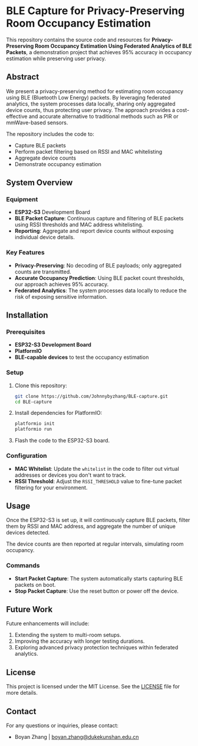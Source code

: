 # BLE Capture for Privacy-Preserving Room Occupancy Estimation

This repository contains the source code and resources for **Privacy-Preserving Room Occupancy Estimation Using Federated Analytics of BLE Packets**, a demonstration project that achieves 95% accuracy in occupancy estimation while preserving user privacy.

## Abstract

We present a privacy-preserving method for estimating room occupancy using BLE (Bluetooth Low Energy) packets. By leveraging federated analytics, the system processes data locally, sharing only aggregated device counts, thus protecting user privacy. The approach provides a cost-effective and accurate alternative to traditional methods such as PIR or mmWave-based sensors.

The repository includes the code to:

- Capture BLE packets
- Perform packet filtering based on RSSI and MAC whitelisting
- Aggregate device counts
- Demonstrate occupancy estimation

## System Overview

### Equipment
- **ESP32-S3** Development Board
- **BLE Packet Capture**: Continuous capture and filtering of BLE packets using RSSI thresholds and MAC address whitelisting.
- **Reporting**: Aggregate and report device counts without exposing individual device details.

### Key Features
- **Privacy-Preserving**: No decoding of BLE payloads; only aggregated counts are transmitted.
- **Accurate Occupancy Prediction**: Using BLE packet count thresholds, our approach achieves 95% accuracy.
- **Federated Analytics**: The system processes data locally to reduce the risk of exposing sensitive information.

## Installation

### Prerequisites

- **ESP32-S3 Development Board**
- **PlatformIO**
- **BLE-capable devices** to test the occupancy estimation

### Setup

1. Clone this repository:
   ```bash
   git clone https://github.com/Johnnybyzhang/BLE-capture.git
   cd BLE-capture
   ```

2. Install dependencies for PlatformIO:
   ```bash
   platformio init
   platformio run
   ```

3. Flash the code to the ESP32-S3 board.

### Configuration

- **MAC Whitelist**: Update the `whitelist` in the code to filter out virtual addresses or devices you don't want to track.
- **RSSI Threshold**: Adjust the `RSSI_THRESHOLD` value to fine-tune packet filtering for your environment.

## Usage

Once the ESP32-S3 is set up, it will continuously capture BLE packets, filter them by RSSI and MAC address, and aggregate the number of unique devices detected.

The device counts are then reported at regular intervals, simulating room occupancy.

### Commands

- **Start Packet Capture**: The system automatically starts capturing BLE packets on boot.
- **Stop Packet Capture**: Use the reset button or power off the device.

## Future Work

Future enhancements will include:

1. Extending the system to multi-room setups.
2. Improving the accuracy with longer testing durations.
3. Exploring advanced privacy protection techniques within federated analytics.

## License

This project is licensed under the MIT License. See the [LICENSE](LICENSE) file for more details.

## Contact

For any questions or inquiries, please contact:

- Boyan Zhang | boyan.zhang@dukekunshan.edu.cn
